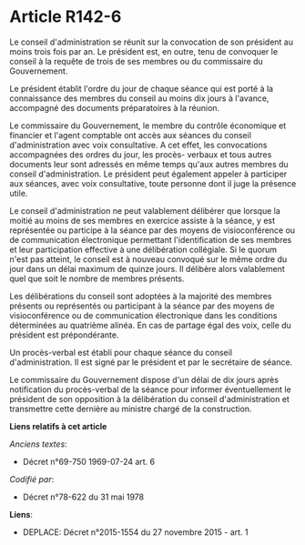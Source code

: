 # Article R142-6

Le conseil d'administration se réunit sur la convocation de son président au moins trois fois par an. Le président est, en
outre, tenu de convoquer le conseil à la requête de trois de ses membres ou du commissaire du Gouvernement. 

Le président établit l'ordre du jour de chaque séance qui est porté à la connaissance des membres du conseil au moins dix
jours à l'avance, accompagné des documents préparatoires à la réunion. 

Le commissaire du Gouvernement, le membre du contrôle économique et financier et l'agent comptable ont accès aux séances du
conseil d'administration avec voix consultative. A cet effet, les convocations accompagnées des ordres du jour, les procès-
verbaux et tous autres documents leur sont adressés en même temps qu'aux autres membres du conseil d'administration. Le
président peut également appeler à participer aux séances, avec voix consultative, toute personne dont il juge la présence
utile. 

Le conseil d'administration ne peut valablement délibérer que lorsque la moitié au moins de ses membres en exercice assiste à
la séance, y est représentée ou participe à la séance par des moyens de visioconférence ou de communication électronique
permettant l'identification de ses membres et leur participation effective à une délibération collégiale. Si le quorum n'est
pas atteint, le conseil est à nouveau convoqué sur le même ordre du jour dans un délai maximum de quinze jours. Il délibère
alors valablement quel que soit le nombre de membres présents. 

Les délibérations du conseil sont adoptées à la majorité des membres présents ou représentés ou participant à la séance par
des moyens de visioconférence ou de communication électronique dans les conditions déterminées au quatrième alinéa. En cas de
partage égal des voix, celle du président est prépondérante. 

Un procès-verbal est établi pour chaque séance du conseil d'administration. Il est signé par le président et par le
secrétaire de séance. 

Le commissaire du Gouvernement dispose d'un délai de dix jours après notification du procès-verbal de la séance pour informer
éventuellement le président de son opposition à la délibération du conseil d'administration et transmettre cette dernière au
ministre chargé de la construction.

**Liens relatifs à cet article**

_Anciens textes_:

  - Décret n°69-750 1969-07-24 art. 6

_Codifié par_:

  - Décret n°78-622 du 31 mai 1978

**Liens**:

  - DEPLACE: Décret n°2015-1554 du 27 novembre 2015 - art. 1
